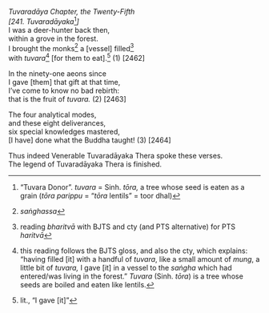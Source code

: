 *Tuvaradāya Chapter, the Twenty-Fifth*  
*\[241. Tuvaradāyaka*[^1]*\]*  
I was a deer-hunter back then,  
within a grove in the forest.  
I brought the monks[^2] a \[vessel\] filled[^3]  
with *tuvara*[^4] \[for them to eat\].[^5] (1) \[2462\]

In the ninety-one aeons since  
I gave \[them\] that gift at that time,  
I’ve come to know no bad rebirth:  
that is the fruit of *tuvara.* (2) \[2463\]

The four analytical modes,  
and these eight deliverances,  
six special knowledges mastered,  
\[I have\] done what the Buddha taught! (3) \[2464\]

Thus indeed Venerable Tuvaradāyaka Thera spoke these verses.  
The legend of Tuvaradāyaka Thera is finished.

[^1]: “Tuvara Donor”. *tuvara* = Sinh. *tōra,* a tree whose seed is
    eaten as a grain (*tōra parippu* = “*tōra* lentils” = toor dhal)

[^2]: *saṅghassa*

[^3]: reading *bharitvā* with BJTS and cty (and PTS alternative) for PTS
    *haritvā*

[^4]: this reading follows the BJTS gloss, and also the cty, which
    explains: “having filled \[it\] with a handful of *tuvara*, like a
    small amount of *mung*, a little bit of *tuvara,* I gave \[it\] in a
    vessel to the *saṅgha* which had entered/was living in the forest.”
    *Tuvara* (Sinh. *tōra*) is a tree whose seeds are boiled and eaten
    like lentils.

[^5]: lit., “I gave \[it\]”

